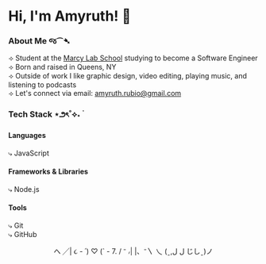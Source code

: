 # Hi, I'm Amyruth! 👋

### About Me જ⁀➴
⟢ Student at the [Marcy Lab School](https://www.marcylabschool.org/) studying to become a Software Engineer <br>
⟢ Born and raised in Queens, NY <br>
⟢ Outside of work I like graphic design, video editing, playing music, and listening to podcasts <br>
⟢ Let's connect via email: amyruth.rubio@gmail.com

### Tech Stack ⋆౨ৎ˚⟡˖ ࣪

#### Languages
⤷ JavaScript

#### Frameworks & Libraries
⤷ Node.js

#### Tools
⤷ Git <br>
⤷ GitHub

<p align="center">
                                                     へ         ╱| 
                                                   ૮ - ՛)  ♡   (` - 7.   
                                                   / ⁻ ៸|      |、⁻〵
                                                乀 (ˍ,ل ل      じしˍ)ノ        
</p>